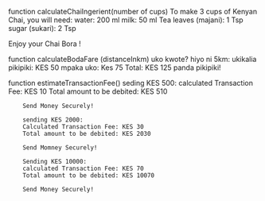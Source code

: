
 function calculateChaiIngerient(number of cups)
   To make 3 cups of Kenyan Chai, you will need:
   water: 200 ml
   milk: 50 ml
   Tea leaves (majani): 1 Tsp
   sugar (sukari): 2 Tsp

   Enjoy your Chai Bora !

   function calculateBodaFare (distanceInkm)
      uko kwote? hiyo ni 5km:
      ukikalia pikipiki: KES 50
      mpaka uko: Kes 75 
      Total: KES 125
      panda pikipiki!

function estimateTransactionFee()
        seding KES 500:
        calculated Transaction Fee: KES 10
        Total amount to be debited: KES 510

        Send Money Securely!

        sending KES 2000:
        Calculated Transaction Fee: KES 30
        Total amount to be debited: KES 2030

        Send Momney Securely!

        Sending KES 10000:
        calculated Transaction Fee: KES 70
        Total amount to be debited: KES 10070

        Send Money Securely!
